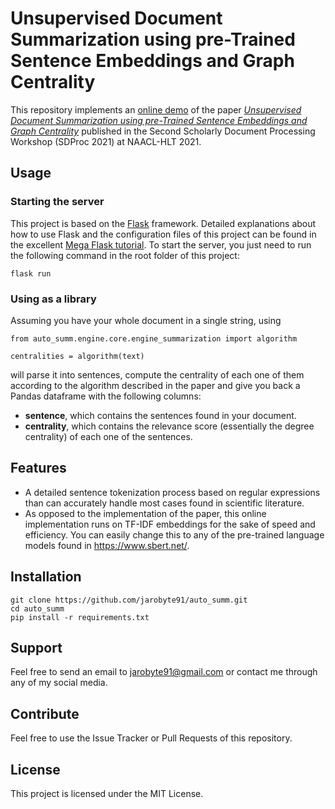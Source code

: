# Unsupervised Document Summarization using pre-Trained Sentence Embeddings and Graph Centrality

This repository implements an [online demo](https://auto-summ.herokuapp.com/) of the paper [*Unsupervised Document Summarization using pre-Trained Sentence Embeddings and Graph Centrality*](https://aclanthology.org/2021.sdp-1.14/) published in the Second Scholarly Document Processing Workshop (SDProc 2021) at NAACL-HLT 2021.

## Usage

### Starting the server

This project is based on the [Flask](https://flask.palletsprojects.com/en/2.0.x/) framework. Detailed explanations about how to use Flask and the configuration files of this project can be found in the excellent [Mega Flask tutorial](https://blog.miguelgrinberg.com/post/the-flask-mega-tutorial-part-i-hello-world). To start the server, you just need to run the following command in the root folder of this project:

    flask run

### Using as a library

Assuming you have your whole document in a single string, using

    from auto_summ.engine.core.engine_summarization import algorithm
    
    centralities = algorithm(text)
    
will parse it into sentences, compute the centrality of each one of them according to the algorithm described in the paper and give you back a Pandas dataframe with the following columns:

  * **sentence**, which contains the sentences found in your document.
  * **centrality**, which contains the relevance score (essentially the degree centrality) of each one of the sentences.

## Features

  * A detailed sentence tokenization process based on regular expressions than can accurately handle most cases found in scientific literature.
  * As opposed to the implementation of the paper, this online implementation runs on TF-IDF embeddings for the sake of speed and efficiency. You can easily change this to any of the pre-trained language models found in https://www.sbert.net/.

## Installation

    git clone https://github.com/jarobyte91/auto_summ.git
    cd auto_summ
    pip install -r requirements.txt

## Support

Feel free to send an email to jarobyte91@gmail.com or contact me through any of my social media.

## Contribute

Feel free to use the Issue Tracker or Pull Requests of this repository.

## License

This project is licensed under the MIT License.
